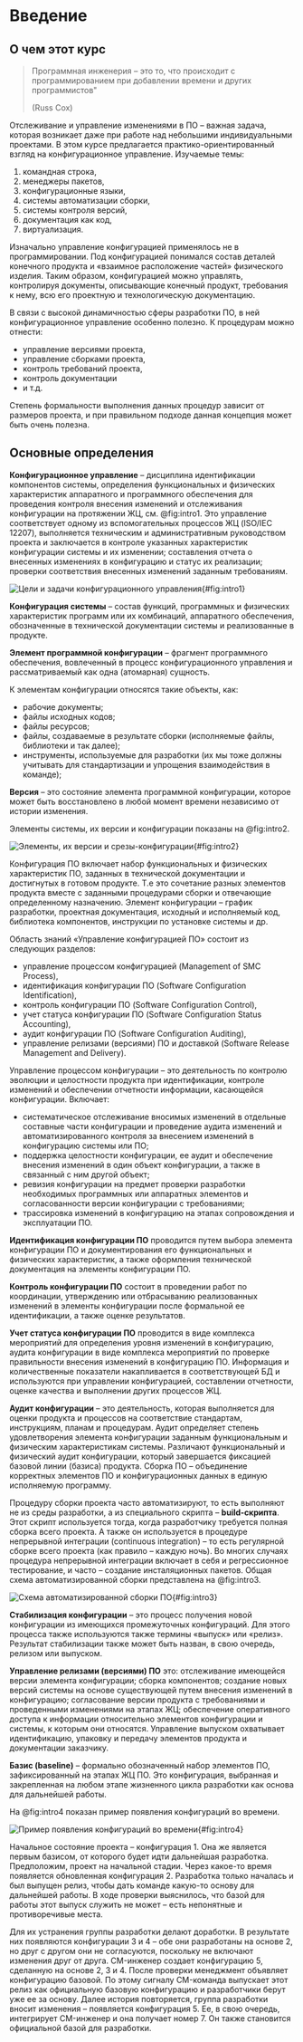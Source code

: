 # Введение

## О чем этот курс

> Программная инженерия – это то, что происходит с программированием при добавлении времени и других программистов"
> 
> (Russ Cox)

Отслеживание и управление изменениями в ПО – важная задача, которая возникает даже при работе над небольшими индивидуальными проектами. В этом курсе предлагается практико-ориентированный взгляд на конфигурационное управление. Изучаемые темы:

1. командная строка,
1. менеджеры пакетов,
1. конфигурационные языки,
1. системы автоматизации сборки,
1. системы контроля версий,
1. документация как код,
1. виртуализация.

Изначально управление конфигурацией применялось не в программировании. Под конфигурацией понимался состав деталей конечного продукта и «взаимное расположение частей» физического изделия. Таким образом, конфигурацией можно управлять, контролируя документы, описывающие конечный продукт, требования к нему, всю его проектную и технологическую документацию.

В связи с высокой динамичностью сферы разработки ПО, в ней конфигурационное управление особенно полезно. К процедурам можно отнести:

* управление версиями проекта,
* управление сборками проекта,
* контроль требований проекта,
* контроль документации
* и т.д.

Степень формальности выполнения данных процедур зависит от размеров проекта, и при правильном подходе данная концепция может быть очень полезна.

## Основные определения

**Конфигурационное управление** – дисциплина идентификации компонентов системы, определения функциональных и физических характеристик аппаратного и программного обеспечения для проведения контроля внесения изменений и отслеживания конфигурации на протяжении ЖЦ, см. @fig:intro1. Это управление соответствует одному из вспомогательных процессов ЖЦ (ISO/IEC 12207), выполняется техническим и административным руководством проекта и заключается в контроле указанных характеристик конфигурации системы и их изменении; составления отчета о внесенных изменениях в конфигурацию и статус их реализации; проверки соответствия внесенных изменений заданным требованиям.

![Цели и задачи конфигурационного управления](intro1.png){#fig:intro1}

**Конфигурация системы** – состав функций, программных и физических характеристик программ или их комбинаций, аппаратного обеспечения, обозначенные в технической документации системы и реализованные в продукте.

**Элемент программной конфигурации** – фрагмент программного обеспечения, вовлеченный в процесс конфигурационного управления и рассматриваемый как одна (атомарная) сущность.

К элементам конфигурации относятся такие объекты, как:

* рабочие документы;
* файлы исходных кодов;
* файлы ресурсов;
* файлы, создаваемые в результате сборки (исполняемые файлы, библиотеки и так далее);
* инструменты, используемые для разработки (их мы тоже должны учитывать для стандартизации и упрощения взаимодействия в команде);

**Версия** – это состояние элемента программной конфигурации, которое может быть восстановлено в любой момент времени независимо от истории изменения.

Элементы системы, их версии и конфигурации показаны на @fig:intro2.

![Элементы, их версии и срезы-конфигурации](intro2.png){#fig:intro2}

Конфигурация ПО включает набор функциональных и физических характеристик ПО, заданных в технической документации и достигнутых в готовом продукте. Т.е это сочетание разных элементов продукта вместе с заданными процедурами сборки и отвечающие определенному назначению. Элемент конфигурации – график разработки, проектная документация, исходный и исполняемый код, библиотека компонентов, инструкции по установке системы и др.

Область знаний «Управление конфигурацией ПО» состоит из следующих разделов:

* управление процессом конфигурацией (Management of SMC Process),
* идентификация конфигурации ПО (Software Configuration Identification),
* контроль конфигурации ПО (Software Configuration Control),
* учет статуса конфигурации ПО (Software Configuration Status Accounting),
* аудит конфигурации ПО (Software Configuration Auditing),
* управление релизами (версиями) ПО и доставкой (Software Release Management and Delivery). 

Управление процессом конфигурации – это деятельность по контролю эволюции и целостности продукта при идентификации, контроле изменений и обеспечении отчетности информации, касающейся конфигурации. Включает:

* систематическое отслеживание вносимых изменений в отдельные составные части конфигурации и проведение аудита изменений и автоматизированного контроля за внесением изменений в конфигурацию системы или ПО;
* поддержка целостности конфигурации, ее аудит и обеспечение внесения изменений в один объект конфигурации, а также в связанный с ним другой объект;
* ревизия конфигурации на предмет проверки разработки необходимых программных или аппаратных элементов и согласованности версии конфигурации с требованиями;
* трассировка изменений в конфигурацию на этапах сопровождения и эксплуатации ПО.

**Идентификация конфигурации ПО** проводится путем выбора элемента конфигурации ПО и документирования его функциональных и физических характеристик, а также оформления технической документация на элементы конфигурации ПО.

**Контроль конфигурации ПО** состоит в проведении работ по координации, утверждению или отбрасыванию реализованных изменений в элементы конфигурации после формальной ее идентификации, а также оценке результатов.

**Учет статуса конфигурации ПО** проводится в виде комплекса мероприятий для определения уровня изменений в конфигурацию, аудита конфигурации в виде комплекса мероприятий по проверке правильности внесения изменений в конфигурацию ПО. Информация и количественные показатели накапливается в соответствующей БД и используются при управлении конфигурацией, составлении отчетности, оценке качества и выполнении других процессов ЖЦ.

**Аудит конфигурации** – это деятельность, которая выполняется для оценки продукта и процессов на соответствие стандартам, инструкциям, планам и процедурам. Аудит определяет степень удовлетворения элемента конфигурации заданным функциональным и физическим характеристикам системы. Различают функциональный и физический аудит конфигурации, который завершается фиксацией базовой линии (базиса) продукта.
Сборка ПО – объединение корректных элементов ПО и конфигурационных данных в единую исполняемую программу.

Процедуру сборки проекта часто автоматизируют, то есть выполняют не из среды разработки, а из специального скрипта – 
**build-скрипта**. Этот скрипт используется тогда, когда разработчику требуется полная сборка всего проекта. А также он используется в процедуре непрерывной интеграции (continuous integration) – то есть регулярной сборке всего проекта (как правило – каждую ночь). Во многих случаях процедура непрерывной интеграции включает в себя и регрессионное тестирование, и часто – создание инсталяционных пакетов. Общая схема автоматизированной сборки представлена на @fig:intro3.

![Схема автоматизированной сборки ПО](intro3.png){#fig:intro3}

**Стабилизация конфигурации** – это процесс получения новой конфигурации из имеющихся промежуточных конфигураций. Для этого процесса также используются также термины «выпуск» или «релиз». Результат стабилизации также может быть назван, в свою очередь, релизом или выпуском.

**Управление релизами (версиями) ПО** это: отслеживание имеющейся версии элемента конфигурации; сборка компонентов; создание новых версий системы на основе существующей путем внесения изменений в конфигурацию; согласование версии продукта с требованиями и проведенными изменениями на этапах ЖЦ; обеспечение оперативного доступа к информации относительно элементов конфигурации и системы, к которым они относятся. Управление выпуском охватывает идентификацию, упаковку и передачу элементов продукта и документации заказчику. 

**Базис (baseline)** – формально обозначенный набор элементов ПО, зафиксированный на этапах ЖЦ ПО. Это конфигурация, выбранная и закрепленная на любом этапе жизненного цикла разработки как основа для дальнейшей работы.

Hа @fig:intro4 показан пример появления конфигураций во времени.

![Пример появления конфигураций во времени](intro4.png){#fig:intro4}

Начальное состояние проекта – конфигурация 1. Она же является первым базисом, от которого будет идти дальнейшая разработка. Предположим, проект на начальной стадии. Через какое-то время появляется обновленная конфигурация 2. Разработка только началась и был выпущен релиз, чтобы дать команде какую-то основу для дальнейшей работы. В ходе проверки выяснилось, что базой для работы этот выпуск служить не может – есть непонятные и противоречивые места.

Для их устранения группы разработки делают доработки. В результате них появляются конфигурации 3 и 4 – обе они разработаны на основе 2, но друг с другом они не согласуются, поскольку не включают изменения друг от друга. CM-инженер создает конфигурацию 5, сделанную на основе 2, 3 и 4. После проверки менеджмент объявляет конфигурацию базовой. По этому сигналу CM-команда выпускает этот релиз как официальную базовую конфигурацию и разработчики берут уже ее за основу. Далее история повторяется, группа разработки вносит изменения – появляется конфигурация 5. Ее, в свою очередь, интегрирует CM-инженер и она получает номер 7. Он также становится официальной базой для разработки.

